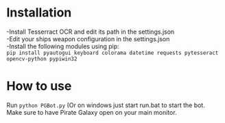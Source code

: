 # Installation
-Install Tesserract OCR and edit its path in the settings.json<br>
-Edit your ships weapon configuration in the settings.json<br>
-Install the following modules using pip:<br>
``pip install pyautogui keyboard colorama datetime requests pytesseract opencv-python pypiwin32``<br>

# How to use

Run ``python PGBot.py`` (Or on windows just start run.bat to start the bot.<br>
Make sure to have Pirate Galaxy open on your main monitor.
